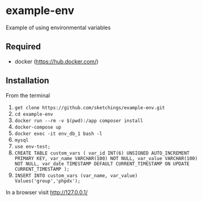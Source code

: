 # example-env
Example of using environmental variables

## Required

* docker (https://hub.docker.com/)

## Installation

From the terminal
1. `get clone https://github.com/sketchings/example-env.git`
2. `cd example-env`
3. `docker run --rm -v $(pwd):/app composer install`
4. `docker-compose up`
5. `docker exec -it env_db_1 bash -l`
6. `mysql`
7. `use env-test;`
8. `CREATE TABLE custom_vars (
    var_id INT(6) UNSIGNED AUTO_INCREMENT PRIMARY KEY,
    var_name VARCHAR(100) NOT NULL,
    var_value VARCHAR(100) NOT NULL,
    var_date TIMESTAMP DEFAULT CURRENT_TIMESTAMP ON UPDATE CURRENT_TIMESTAMP
);`
9. `INSERT INTO custom_vars (var_name, var_value) Values('group','phpdx');`

In a browser visit http://127.0.0.1/
